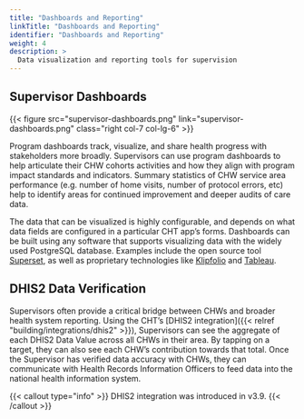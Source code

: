```yaml
---
title: "Dashboards and Reporting"
linkTitle: "Dashboards and Reporting"
identifier: "Dashboards and Reporting"
weight: 4
description: >
  Data visualization and reporting tools for supervision
---
```


## Supervisor Dashboards

{{< figure src="supervisor-dashboards.png" link="supervisor-dashboards.png" class="right col-7 col-lg-6" >}}

Program dashboards track, visualize, and share health progress with stakeholders more broadly. Supervisors can use program dashboards to help articulate their CHW cohorts activities and how they align with program impact standards and indicators. Summary statistics of CHW service area performance (e.g. number of home visits, number of protocol errors, etc) help to identify areas for continued improvement and deeper audits of care data.

The data that can be visualized is highly configurable, and depends on what data fields are configured in a particular CHT app’s forms. Dashboards can be built using any software that supports visualizing data with the widely used PostgreSQL database. Examples include the open source tool [Superset](https://superset.incubator.apache.org), as well as proprietary technologies like [Klipfolio](https://www.klipfolio.com) and [Tableau](https://www.tableau.com).

## DHIS2 Data Verification

Supervisors often provide a critical bridge between CHWs and broader health system reporting. Using the CHT’s [DHIS2 integration]({{< relref "building/integrations/dhis2" >}}), Supervisors can see the aggregate of each DHIS2 Data Value across all CHWs in their area. By tapping on a target, they can also see each CHW’s contribution towards that total. Once the Supervisor has verified data accuracy with CHWs, they can communicate with Health Records Information Officers to feed data into the national health information system.

{{< callout type="info" >}}
  DHIS2 integration was introduced in v3.9.
{{< /callout >}}
